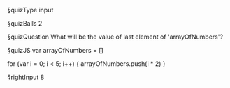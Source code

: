 §quizType
input

§quizBalls
2

§quizQuestion
What will be the value of last element of 'arrayOfNumbers'?


§quizJS
var arrayOfNumbers = []

for (var i = 0; i < 5; i++) {
  arrayOfNumbers.push(i * 2)
}


§rightInput
8
